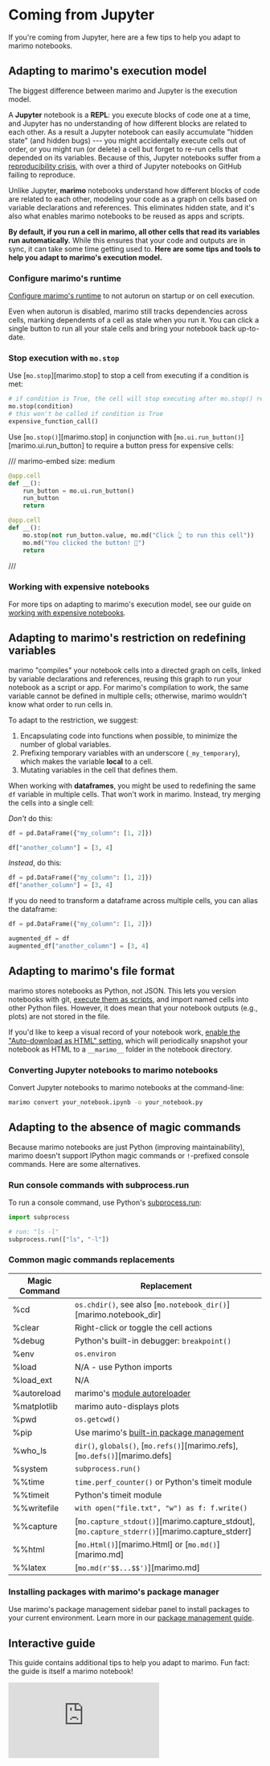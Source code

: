 # Coming from Jupyter

If you're coming from Jupyter, here are a few tips to help you adapt to marimo
notebooks.

## Adapting to marimo's execution model

The biggest difference between marimo and Jupyter is the execution model.

A **Jupyter** notebook is a **REPL**: you execute blocks of code one at a time,
and Jupyter has no understanding of how different blocks are related to each
other. As a result a Jupyter notebook can easily
accumulate "hidden state" (and hidden bugs) --- you might accidentally execute
cells out of order, or you might run (or delete) a cell but forget to re-run
cells that depended on its variables. Because of this, Jupyter notebooks
suffer from a [reproducibility crisis](../../faq.md#faq-problems), with over
a third of Jupyter notebooks on GitHub failing to reproduce.

Unlike Jupyter, **marimo** notebooks understand how different blocks of
code are related to each other, modeling your code as a graph on cells
based on variable declarations and references. This eliminates hidden
state, and it's also what enables marimo notebooks to be reused as
apps and scripts.

**By default, if you run a cell in marimo, all other cells that read its
variables run automatically.** While this ensures that your code and outputs are
in sync, it can take some time getting used to. **Here are some tips and tools to
help you adapt to marimo's execution model.**

### Configure marimo's runtime

[Configure marimo's runtime](../configuration/runtime_configuration.md) to
not autorun on startup or on cell execution.

Even when autorun is disabled, marimo still tracks dependencies across cells,
marking dependents of a cell as stale when you run it. You can click a single
button to run all your stale cells and bring your notebook back up-to-date.

### Stop execution with `mo.stop`

Use [`mo.stop`][marimo.stop] to stop a cell from executing if a condition
is met:

```python
# if condition is True, the cell will stop executing after mo.stop() returns
mo.stop(condition)
# this won't be called if condition is True
expensive_function_call()
```

Use [`mo.stop()`][marimo.stop] in conjunction with
[`mo.ui.run_button()`][marimo.ui.run_button] to require a button press for
expensive cells:

/// marimo-embed
    size: medium

```python
@app.cell
def __():
    run_button = mo.ui.run_button()
    run_button
    return

@app.cell
def __():
    mo.stop(not run_button.value, mo.md("Click 👆 to run this cell"))
    mo.md("You clicked the button! 🎉")
    return
```

///

### Working with expensive notebooks

For more tips on adapting to marimo's execution model, see our guide
on [working with expensive notebooks](../expensive_notebooks.md).

## Adapting to marimo's restriction on redefining variables

marimo "compiles" your notebook cells into a directed graph on cells,
linked by variable declarations and references, reusing this graph to
run your notebook as a script or app. For marimo's compilation to work,
the same variable cannot be defined in multiple cells; otherwise, marimo
wouldn't know what order to run cells in.

To adapt to the restriction, we suggest:

1. Encapsulating code into functions when possible, to minimize the number
   of global variables.
2. Prefixing temporary variables with an underscore (`_my_temporary`), which
   makes the variable **local** to a cell.
3. Mutating variables in the cell that defines them.

When working with **dataframes**, you might be used to redefining the same `df`
variable in multiple cells. That won't work in marimo. Instead, try merging
the cells into a single cell:

_Don't_ do this:

```python
df = pd.DataFrame({"my_column": [1, 2]})
```

```python
df["another_column"] = [3, 4]
```

_Instead_, do this:

```python
df = pd.DataFrame({"my_column": [1, 2]})
df["another_column"] = [3, 4]
```

If you do need to transform a dataframe across multiple cells, you can
alias the dataframe:

```python
df = pd.DataFrame({"my_column": [1, 2]})
```

```python
augmented_df = df
augmented_df["another_column"] = [3, 4]
```

## Adapting to marimo's file format

marimo stores notebooks as Python, not JSON. This lets you version notebooks
with git, [execute them as scripts](../scripts.md), and import named
cells into other Python files. However, it does mean that your notebook outputs
(e.g., plots) are not stored in the file.

If you'd like to keep a visual record of your notebook work, [enable
the "Auto-download as HTML" setting](../configuration/index.md), which will
periodically snapshot your notebook as HTML to a `__marimo__` folder in the
notebook directory.

### Converting Jupyter notebooks to marimo notebooks

Convert Jupyter notebooks to marimo notebooks at the command-line:

```bash
marimo convert your_notebook.ipynb -o your_notebook.py
```

## Adapting to the absence of magic commands

Because marimo notebooks are just Python (improving maintainability), marimo
doesn't support IPython magic commands or `!`-prefixed console commands. Here
are some alternatives.

### Run console commands with subprocess.run

To run a console command, use Python's [subprocess.run](https://docs.python.org/3/library/subprocess.html#subprocess.run):

```python
import subprocess

# run: "ls -l"
subprocess.run(["ls", "-l"])
```

### Common magic commands replacements

| Magic Command | Replacement                                                                                    |
| ------------- | ---------------------------------------------------------------------------------------------- |
| %cd           | `os.chdir()`, see also [`mo.notebook_dir()`][marimo.notebook_dir]                              |
| %clear        | Right-click or toggle the cell actions                                                         |
| %debug        | Python's built-in debugger: `breakpoint()`                                                     |
| %env          | `os.environ`                                                                                   |
| %load         | N/A - use Python imports                                                                       |
| %load_ext     | N/A                                                                                            |
| %autoreload   | marimo's [module autoreloader](../../editor_features/module_autoreloading/)                       |
| %matplotlib   | marimo auto-displays plots                                                                     |
| %pwd          | `os.getcwd()`                                                                                  |
| %pip          | Use marimo's [built-in package management](../../editor_features/package_management/)   |                
| %who_ls       | `dir()`, `globals()`, [`mo.refs()`][marimo.refs], [`mo.defs()`][marimo.defs]                   |
| %system       | `subprocess.run()`                                                                             |
| %%time        | `time.perf_counter()` or Python's timeit module                                                |
| %%timeit      | Python's timeit module                                                                         |
| %%writefile   | `with open("file.txt", "w") as f: f.write()`                                                   |
| %%capture     | [`mo.capture_stdout()`][marimo.capture_stdout], [`mo.capture_stderr()`][marimo.capture_stderr] |
| %%html        | [`mo.Html()`][marimo.Html] or [`mo.md()`][marimo.md]                                           |
| %%latex       | [`mo.md(r'$$...$$')`][marimo.md]                                                               |

### Installing packages with marimo's package manager

Use marimo's package management sidebar panel to install packages to your current
environment. Learn more in our [package management
guide](../editor_features/package_management.md).

## Interactive guide

This guide contains additional tips to help you adapt to marimo. Fun fact: the
guide is itself a marimo notebook!

<iframe src="https://marimo.app/l/z0aerp?embed=true" class="demo xxlarge" frameBorder="0">
</iframe>
